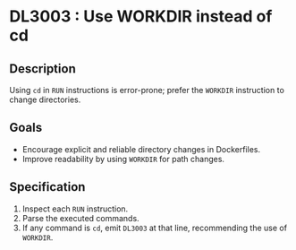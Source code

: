 # DL3003 : Use WORKDIR instead of cd

## Description
Using `cd` in `RUN` instructions is error-prone; prefer the `WORKDIR` instruction to change directories.

## Goals
- Encourage explicit and reliable directory changes in Dockerfiles.
- Improve readability by using `WORKDIR` for path changes.

## Specification
1. Inspect each `RUN` instruction.
2. Parse the executed commands.
3. If any command is `cd`, emit `DL3003` at that line, recommending the use of `WORKDIR`.
